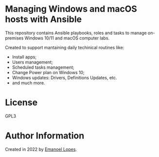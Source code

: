 # Managing Windows and macOS hosts with Ansible

This repository contains Ansible playbooks, roles and tasks to manage on-premises Windows 10/11  and macOS computer labs. 

Created to support mantaining daily techinical routines like: 
- Install apps;
- Users management;
- Scheduled tasks management;
- Change Power plan on Windows 10;
- Windows updates: Drivers, Definitions Updates, etc.
- and much more.

# License

GPL3 

# Author Information

Created in 2022 by [Emanoel Lopes](http://emanoel.pro.br).
